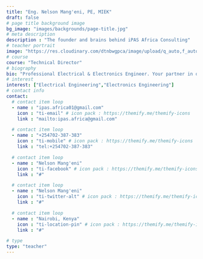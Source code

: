 ```yaml
---
title: "Eng. Nelson Mang'eni, PE, MIEK"
draft: false
# page title background image
bg_image: "images/backgrounds/page-title.jpg"
# meta description
description : "The founder and brains behind iPAS Africa Consulting"
# teacher portrait
image: "https://res.cloudinary.com/dtnbwgpca/image/upload/q_auto,f_auto/v1717443073/ipas/kkpdyroymnmkaah6ezxe.jpg"
# course
course: "Technical Director"
# biography
bio: "Professional Electrical & Electronics Engineer. Your partner in quality professional electrical power systems & automation systems solutions."
# interest
interest: ["Electrical Engineering","Electronics Engineering"]
# contact info
contact:
  # contact item loop
  - name : "ipas.africa01@gmail.com"
    icon : "ti-email" # icon pack : https://themify.me/themify-icons
    link : "mailto:ipas.africa@gmail.com"

  # contact item loop
  - name : "+254702-387-383"
    icon : "ti-mobile" # icon pack : https://themify.me/themify-icons
    link : "tel:+254702-387-383"

  # contact item loop
  - name : "Nelson Mang'eni"
    icon : "ti-facebook" # icon pack : https://themify.me/themify-icons
    link : "#"

  # contact item loop
  - name : "Nelson Mang'eni"
    icon : "ti-twitter-alt" # icon pack : https://themify.me/themify-icons
    link : "#"

  # contact item loop
  - name : "Nairobi, Kenya"
    icon : "ti-location-pin" # icon pack : https://themify.me/themify-icons
    link : "#"

# type
type: "teacher"
---
```

